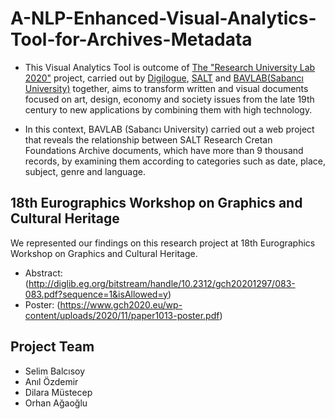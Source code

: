 # A-NLP-Enhanced-Visual-Analytics-Tool-for-Archives-Metadata
- This Visual Analytics Tool is outcome of [The "Research University Lab 2020"](https://www.digilogue.com/projeler/universite-lab-salt-arastirma-projesi/) project, carried out by [Digilogue](https://www.digilogue.com), [SALT](https://saltonline.org) and [BAVLAB(Sabancı University)](http://analyticslab.sabanciuniv.edu) together, aims to transform written and visual documents focused on art, design, economy and society issues from the late 19th century to new applications by combining them with high technology. 

- In this context, BAVLAB (Sabancı University) carried out a web project that reveals the relationship between SALT Research Cretan Foundations Archive documents, which have more than 9 thousand records, by examining them according to categories such as date, place, subject, genre and language.

## 18th Eurographics Workshop on Graphics and Cultural Heritage
We represented our findings on this research project at 18th Eurographics Workshop on Graphics and Cultural Heritage.
- Abstract: (http://diglib.eg.org/bitstream/handle/10.2312/gch20201297/083-083.pdf?sequence=1&isAllowed=y)
- Poster: (https://www.gch2020.eu/wp-content/uploads/2020/11/paper1013-poster.pdf)

## Project Team
- Selim Balcısoy
- Anıl Özdemir
- Dilara Müstecep
- Orhan Ağaoğlu
